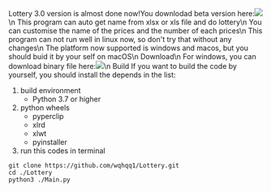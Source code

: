 Lottery
3.0 version is almost done now!You downlodad beta version here:[![](https://img.shields.io/github/v/release/wqhqq1/Lottery?color=orange&include_prereleases)](https://github.com/wqhqq1/Lottery)\n
This program can auto get name from xlsx or xls file and do lottery\n
You can customise the name of the prices and the number of each prices\n
This program can not run well in linux now, so don't try that without any changes\n
The platform now supported is windows and macos, but you should buid it by your self on macOS\n
Download\n
For windows, you can download binary file here:[![](https://img.shields.io/github/v/release/wqhqq1/Lottery?color=orange)](https://github.com/wqhqq1/Lottery/releases/tag/2.6)\n
Build
If you want to build the code by yourself, you should install the depends in the list:
1. build environment
   - Python 3.7 or higher
2. python wheels
   - pyperclip
   - xlrd
   - xlwt
   - pyinstaller
3. run this codes in terminal
```
git clone https://github.com/wqhqq1/Lottery.git
cd ./Lottery
python3 ./Main.py
```
